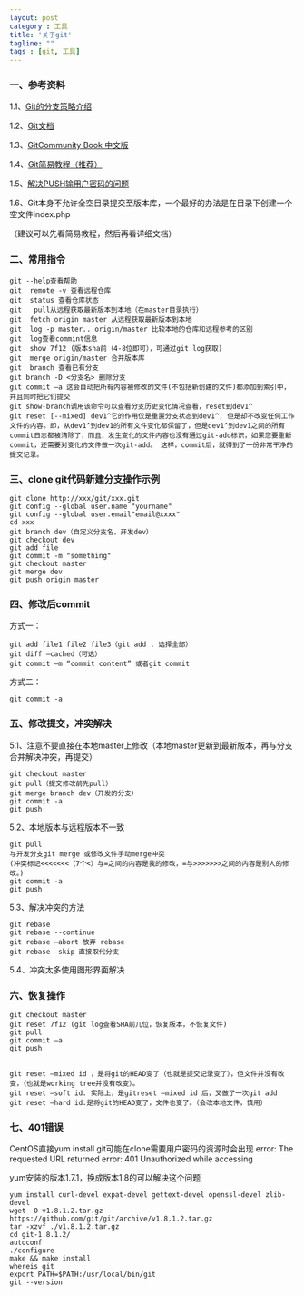 ```yaml
---
layout: post
category : 工具
title: '关于git'
tagline: ""
tags : [git, 工具]
---
```


### 一、参考资料

1.1、[Git的分支策略介绍](http://www.ruanyifeng.com/blog/2012/07/git.html)

1.2、[Git文档](http://git-scm.com/book)

1.3、[GitCommunity Book 中文版](http://gitbook.liuhui998.com/index.html)

1.4、[Git简易教程（推荐）](http://www.bootcss.com/p/git-guide/ )

1.5、[解决PUSH输用户密码的问题](http://m.blog.csdn.net/blog/twlkyao/17383703)

1.6、Git本身不允许全空目录提交至版本库，一个最好的办法是在目录下创建一个空文件index.php

（建议可以先看简易教程，然后再看详细文档）

<!--break-->

### 二、常用指令

	git --help查看帮助
	git  remote -v 查看远程仓库
	git  status 查看仓库状态
	git   pull从远程获取最新版本到本地（在master目录执行）
	git  fetch origin master 从远程获取最新版本到本地
	git  log -p master.. origin/master 比较本地的仓库和远程参考的区别
	git  log查看commint信息
	git  show 7f12 (版本sha前（4-8位即可），可通过git log获取)
	git  merge origin/master 合并版本库
	git  branch 查看已有分支
	git branch -D <分支名> 删除分支
	git commit –a 这会自动把所有内容被修改的文件(不包括新创建的文件)都添加到索引中，并且同时把它们提交
	git show-branch调用该命令可以查看分支历史变化情况查看，reset到dev1^
	git reset [--mixed] dev1^它的作用仅是重置分支状态到dev1^, 但是却不改变任何工作文件的内容。即，从dev1^到dev1的所有文件变化都保留了，但是dev1^到dev1之间的所有commit日志都被清除了，而且，发生变化的文件内容也没有通过git-add标识，如果您要重新commit，还需要对变化的文件做一次git-add。 这样，commit后，就得到了一份非常干净的提交记录。

### 三、clone git代码新建分支操作示例

	git clone http://xxx/git/xxx.git
	git config --global user.name "yourname"
	git config --global user.email"email@xxxx"
	cd xxx
	git branch dev（自定义分支名，开发dev）
	git checkout dev
	git add file
	git commit -m "something"
	git checkout master
	git merge dev
	git push origin master

### 四、修改后commit

方式一：

	git add file1 file2 file3（git add . 选择全部）
	git diff –cached（可选）
	git commit –m “commit content” 或者git commit

方式二：

	git commit -a

### 五、修改提交，冲突解决

5.1、注意不要直接在本地master上修改（本地master更新到最新版本，再与分支合并解决冲突，再提交）

	git checkout master
	git pull（提交修改前先pull）
	git merge branch dev（开发的分支）
	git commit -a
	git push
 
5.2、本地版本与远程版本不一致

	git pull
	与开发分支git merge 或修改文件手动merge冲突
	(冲突标记<<<<<<<（7个<）与=之间的内容是我的修改，=与>>>>>>>之间的内容是别人的修改。)
	git commit -a
	git push
 
5.3、解决冲突的方法

	git rebase
	git rebase --continue
	git rebase –abort 放弃 rebase
	git rebase –skip 直接取代分支

5.4、冲突太多使用图形界面解决
 
### 六、恢复操作

	git checkout master
	git reset 7f12 (git log查看SHA前几位，恢复版本，不恢复文件)
	git pull
	git commit –a
	git push


	git reset –mixed id ，是将git的HEAD变了（也就是提交记录变了），但文件并没有改变，（也就是working tree并没有改变）。
	git reset –soft id. 实际上，是gitreset –mixed id 后，又做了一次git add
	git reset –hard id.是将git的HEAD变了，文件也变了。（会改本地文件，慎用）

### 七、401错误	

CentOS直接yum install git可能在clone需要用户密码的资源时会出现
error: The requested URL returned error: 401 Unauthorized while accessing

yum安装的版本1.7.1，换成版本1.8的可以解决这个问题

	yum install curl-devel expat-devel gettext-devel openssl-devel zlib-devel
	wget -O v1.8.1.2.tar.gz https://github.com/git/git/archive/v1.8.1.2.tar.gz
	tar -xzvf ./v1.8.1.2.tar.gz
	cd git-1.8.1.2/
	autoconf
	./configure
	make && make install	
	whereis git
	export PATH=$PATH:/usr/local/bin/git
	git --version



